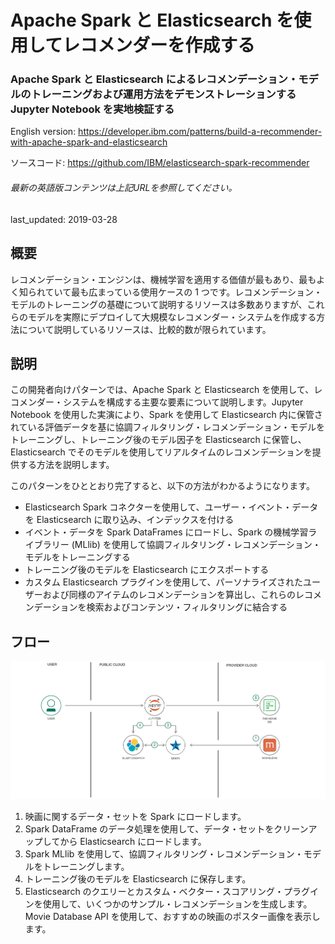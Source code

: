 # Apache Spark と Elasticsearch を使用してレコメンダーを作成する

### Apache Spark と Elasticsearch によるレコメンデーション・モデルのトレーニングおよび運用方法をデモンストレーションする Jupyter Notebook を実地検証する

English version: https://developer.ibm.com/patterns/build-a-recommender-with-apache-spark-and-elasticsearch
  
ソースコード: https://github.com/IBM/elasticsearch-spark-recommender

###### 最新の英語版コンテンツは上記URLを参照してください。
last_updated: 2019-03-28

 
## 概要

レコメンデーション・エンジンは、機械学習を適用する価値が最もあり、最もよく知られていて最も広まっている使用ケースの 1 つです。レコメンデーション・モデルのトレーニングの基礎について説明するリソースは多数ありますが、これらのモデルを実際にデプロイして大規模なレコメンダー・システムを作成する方法について説明しているリソースは、比較的数が限られています。

## 説明

この開発者向けパターンでは、Apache Spark と Elasticsearch を使用して、レコメンダー・システムを構成する主要な要素について説明します。Jupyter Notebook を使用した実演により、Spark を使用して Elasticsearch 内に保管されている評価データを基に協調フィルタリング・レコメンデーション・モデルをトレーニングし、トレーニング後のモデル因子を Elasticsearch に保管し、Elasticsearch でそのモデルを使用してリアルタイムのレコメンデーションを提供する方法を説明します。</p>

このパターンをひととおり完了すると、以下の方法がわかるようになります。

* Elasticsearch Spark コネクターを使用して、ユーザー・イベント・データを Elasticsearch に取り込み、インデックスを付ける
* イベント・データを Spark DataFrames にロードし、Spark の機械学習ライブラリー (MLlib) を使用して協調フィルタリング・レコメンデーション・モデルをトレーニングする
* トレーニング後のモデルを Elasticsearch にエクスポートする
* カスタム Elasticsearch プラグインを使用して、パーソナライズされたユーザーおよび同様のアイテムのレコメンデーションを算出し、これらのレコメンデーションを検索およびコンテンツ・フィルタリングに結合する

## フロー

![フロー](./images/recommender-spark.png)

1. 映画に関するデータ・セットを Spark にロードします。
1. Spark DataFrame のデータ処理を使用して、データ・セットをクリーンアップしてから Elasticsearch にロードします。
1. Spark MLlib を使用して、協調フィルタリング・レコメンデーション・モデルをトレーニングします。
1. トレーニング後のモデルを Elasticsearch に保存します。
1. Elasticsearch のクエリーとカスタム・ベクター・スコアリング・プラグインを使用して、いくつかのサンプル・レコメンデーションを生成します。Movie Database API を使用して、おすすめの映画のポスター画像を表示します。
